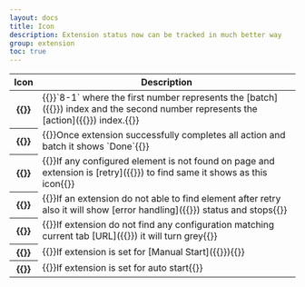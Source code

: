 ```yaml
---
layout: docs
title: Icon
description: Extension status now can be tracked in much better way
group: extension
toc: true
---
```


<table class="table">
  <thead>
    <tr>
      <th scope="col">Icon</th>
      <th scope="col">Description</th>
    </tr>
  </thead>
  <tbody>
    <tr>
      <th scope="row">{{<img icon-batch-action.png 50px>}}</th>
      <td>{{<markdown>}}`8-1` where the first number represents the [batch]({{<docsref "/batch/overview">}}) index and the second number represents the [action]({{<docsref "/action/overview">}}) index.{{</markdown>}}</td>
    </tr>
    <tr>
      <th scope="row">{{<img icon-done.png 50px>}}</th>
      <td>{{<markdown>}}Once extension successfully completes all action and batch it shows `Done`{{</markdown>}}</td>
    </tr>
    <tr>
      <th scope="row">{{<img icon-retry.png 50px>}}</th>
      <td>{{<markdown>}}If any configured element is not found on page and extension is [retry]({{<docsref "/settings/retry">}}) to find same it shows as this icon{{</markdown>}}</td>
    </tr>
    <tr>
      <th scope="row">{{<img icon-error.png 50px>}}</th>
      <td>{{<markdown>}}If an extension do not able to find element after retry also it will show [error handling]({{<docsref "/settings/error-handling">}}) status and stops{{</markdown>}}</td>
    </tr>
    <tr>
      <th scope="row">{{<img icon-black.png 50px>}}</th>
      <td>{{<markdown>}}If extension do not find any configuration matching current tab [URL]({{<docsref "/configuration/url">}}) it will turn grey{{</markdown>}}</td>
    </tr>
    <tr>
      <th scope="row">{{<img icon-manual.png 50px>}}</th>
      <td>{{<markdown>}}If extension is set for [Manual Start]({{<docsref "/config-settings/start">}}){{</markdown>}} </td>
    </tr>
    <tr>
      <th scope="row">{{<img icon-auto.png 50px>}}</th>
      <td>{{<markdown>}}If extension is set for auto start{{</markdown>}}</td>
    </tr>
  </tbody>
</table>